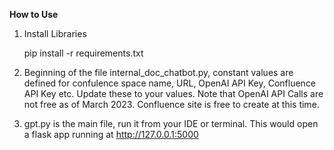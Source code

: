 **How to Use** 

 1. Install Libraries

     pip install -r requirements.txt

2. Beginning of the file internal_doc_chatbot.py, constant values are defined for confulence space name, URL, OpenAI API Key, Confluence API Key etc. Update these to your values. Note that OpenAI API Calls are not free as of March 2023. Confluence site is free to create at this time. 
3. gpt.py is the main file, run it from your IDE or terminal. This would open a flask app running at http://127.0.0.1:5000
